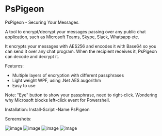 # PsPigeon

PsPigeon - Securing Your Messages.

A tool to encrypt/decrypt your messages passing over any public chat application, such as Microsoft Teams, Skype, Slack, Whatsapp etc.

It encrypts your messages with AES256 and encodes it with Base64 so you can send it over any chat program. When the recipient receives it, PsPigeon can decode and decrypt it.

Features:
- Multiple layers of encryption with different passphrases
- Light weight WPF, using .Net AES augorithm
- Easy to use

Note: "Eye" button to show your passphrase, need to right-click. Wondering why Microsoft blocks left-click event for Powershell.

Installation:
Install-Script -Name PsPigeon

Screenshots:

![image](https://user-images.githubusercontent.com/57880343/205448513-85701f59-37ab-4578-8ae3-e24cde2c419a.png)
![image](https://user-images.githubusercontent.com/57880343/205448943-a2c0df48-4f33-4e9c-ac15-a3ad9dec942a.png)
![image](https://user-images.githubusercontent.com/57880343/205448965-1268947c-a6a5-401f-ad0a-5396d3f58c50.png)
![image](https://user-images.githubusercontent.com/57880343/205449291-f5489961-f250-48b6-91e6-0f8b2966800d.png)
